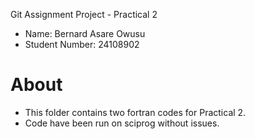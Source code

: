  Git Assignment Project - Practical 2

* Name: Bernard Asare Owusu
* Student Number: 24108902

# About

* This folder contains two fortran codes for Practical 2.
* Code have been run on sciprog without issues.
